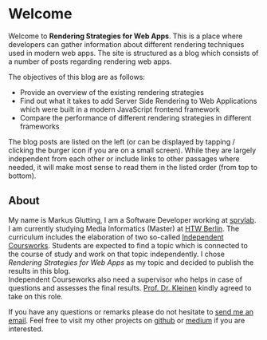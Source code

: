 # Welcome

Welcome to **Rendering Strategies for Web Apps**.
This is a place where developers can gather information about different rendering techniques used in modern web apps.
The site is structured as a blog which consists of a number of posts regarding rendering web apps.

The objectives of this blog are as follows:
* Provide an overview of the existing rendering strategies
* Find out what it takes to add Server Side Rendering to Web Applications which were built in a modern JavaScript frontend framework
* Compare the performance of different rendering strategies in different frameworks

The blog posts are listed on the left (or can be displayed by tapping / clicking the burger icon if you are on a small screen).
While they are largely independent from each other or include links to other passages where needed, it will make most sense to read them in the listed order (from top to bottom).

## About

My name is Markus Glutting, I am a Software Developer working at [sprylab](https://sprylab.com/).
I am currently studying Media Informatics (Master) at [HTW Berlin](https://www.htw-berlin.de/).
The curriculum includes the elaboration of two so-called [Independent Coursworks](https://imi-master.htw-berlin.de/studium/independent-coursework/).
Students are expected to find a topic which is connected to the course of study and work on that topic independently.
I chose *Rendering Strategies for Web Apps* as my topic and decided to publish the results in this blog.   
Independent Courseworks also need a supervisor who helps in case of questions and assesses the final results.
[Prof. Dr. Kleinen](http://home.htw-berlin.de/~kleinen/) kindly agreed to take on this role.

If you have any questions or remarks please do not hesitate to [send me an email](mailto:markus.glutting@student.htw-berlin.de).
Feel free to visit my other projects on [github](https://github.com/glutengo) or [medium](https://medium.com/@glutengo) if you are interested.

 



